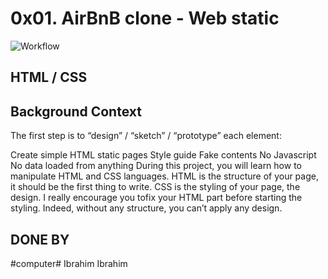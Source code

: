 # 0x01. AirBnB clone - Web static

![Workflow](https://s3.amazonaws.com/intranet-projects-files/concepts/74/hbnb_step1.png)

## HTML / CSS
## Background Context

The first step is to “design” / “sketch” / “prototype” each element:

Create simple HTML static pages
Style guide
Fake contents
No Javascript
No data loaded from anything
During this project, you will learn how to manipulate HTML and CSS languages. HTML is the structure of your page, it should be the first thing to write. CSS is the styling of your page, the design. I really encourage you tofix your HTML part before starting the styling. Indeed, without any structure, you can’t apply any design.

## DONE BY
#computer# Ibrahim Ibrahim

